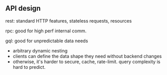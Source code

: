 ---
---
## API design

rest: standard HTTP features, stateless requests, resources

rpc: good for high perf internal comm.

gql: good for unpredictable data needs 
- arbitrary dynamic nesting
- clients can define the data shape they need without backend changes
- otherwise, it's harder to secure, cache, rate-limit. query complexity is hard to predict. 
